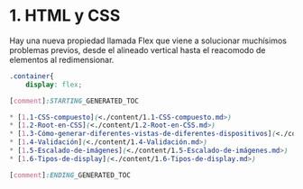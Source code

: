 # 1. HTML y CSS

Hay una nueva propiedad llamada Flex que viene a solucionar muchísimos
problemas previos, desde el alineado vertical hasta el reacomodo de
elementos al redimensionar.

``` css
.container{
    display: flex;

[comment]:STARTING_GENERATED_TOC

* [1.1-CSS-compuesto](<./content/1.1-CSS-compuesto.md>)
* [1.2-Root-en-CSS](<./content/1.2-Root-en-CSS.md>)
* [1.3-Cómo-generar-diferentes-vistas-de-diferentes-dispositivos](<./content/1.3-Cómo-generar-diferentes-vistas-de-diferentes-dispositivos.md>)
* [1.4-Validación](<./content/1.4-Validación.md>)
* [1.5-Escalado-de-imágenes](<./content/1.5-Escalado-de-imágenes.md>)
* [1.6-Tipos-de-display](<./content/1.6-Tipos-de-display.md>)

[comment]:ENDING_GENERATED_TOC